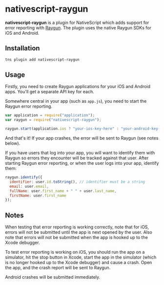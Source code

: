 # nativescript-raygun

**nativescript-raygun** is a plugin for NativeScript which adds support for error reporting with [Raygun](https://raygun.io/). The plugin uses the native Raygun SDKs for iOS and Android.


## Installation

```bash
tns plugin add nativescript-raygun
```

## Usage

Firstly, you need to create Raygun applications for your iOS and Android apps. You'll get a separate API key for each.

Somewhere central in your app (such as `app.js`), you need to start the Raygun error reporting.

```js
var application = require("application");
var raygun = require("nativescript-raygun");

raygun.start(application.ios ? "your-ios-key-here" : "your-android-key-here");
```

And that's it! If your app crashes, the error will be sent to Raygun (see notes below).

If you have users that log into your app, you will want to identify them with Raygun so errors they encounter will be tracked against that user. After starting Raygun error reporting, or when the user logs into your app, identify them:

```js
raygun.identify({
  identifier: user.id.toString(), // identifier must be a string
  email: user.email,
  fullName: user.first_name + " " + user.last_name,
  firstName: user.first_name
});
```

## Notes

When testing that error reporting is working correctly, note that for iOS, errors will not be submitted until the app is next opened by the user. Also note that errors will not be submitted when the app is hooked up to the Xcode debugger.

To test error reporting is working on iOS, you should run the app on a simulator, hit the stop button in Xcode, start the app in the simulator (which is no longer hooked up to the Xcode debugger) and cause a crash. Open the app, and the crash report will be sent to Raygun.

Android crashes will be submitted immediately.